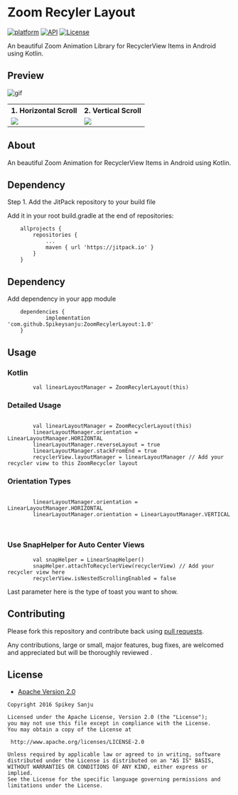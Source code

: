 # Zoom Recyler Layout

[![platform](https://img.shields.io/badge/platform-Android-yellow.svg)](https://www.android.com)
[![API](https://img.shields.io/badge/API-11%2B-brightgreen.svg?style=flat)](https://android-arsenal.com/api?level=22)
[![License](https://img.shields.io/badge/license-Apache%202-4EB1BA.svg?style=flat-square)](https://www.apache.org/licenses/LICENSE-2.0.html)

An beautiful Zoom Animation Library for RecyclerView Items in Android using Kotlin. 

## Preview
![gif](https://github.com/Spikeysanju/ZoomRecylerLayout/blob/master/horizontal_scroll.gif)

<table style="width:100%">
  <tr>
    <th>1. Horizontal Scroll </th>
    <th>2. Vertical Scroll</th> 
  </tr>
  <tr>
    <td><img src = "https://github.com/Spikeysanju/ZoomRecylerLayout/blob/master/horizontal_scroll.gif"/></td> 
    <td><img src = "https://github.com/Spikeysanju/ZoomRecylerLayout/blob/master/vertical_scroll.gif"/></td> 
   
  </tr>
</table>

## About

An beautiful Zoom Animation for RecyclerView Items in Android using Kotlin. 

## Dependency

Step 1. Add the JitPack repository to your build file

Add it in your root build.gradle at the end of repositories:



```
	allprojects {
		repositories {
			...
			maven { url 'https://jitpack.io' }
		}
	}

```

## Dependency

Add dependency in your app module

```
	dependencies {
	        implementation 'com.github.Spikeysanju:ZoomRecylerLayout:1.0'
	}

```

## Usage

### Kotlin
```
        val linearLayoutManager = ZoomRecylerLayout(this)
```

### Detailed Usage
```

        val linearLayoutManager = ZoomRecyclerLayout(this)
        linearLayoutManager.orientation = LinearLayoutManager.HORIZONTAL
        linearLayoutManager.reverseLayout = true
        linearLayoutManager.stackFromEnd = true
        recyclerView.layoutManager = linearLayoutManager // Add your recycler view to this ZoomRecycler layout
```
### Orientation Types
```

        linearLayoutManager.orientation = LinearLayoutManager.HORIZONTAL
        linearLayoutManager.orientation = LinearLayoutManager.VERTICAL

        
```

### Use SnapHelper for Auto Center Views
```
        val snapHelper = LinearSnapHelper()
        snapHelper.attachToRecyclerView(recyclerView) // Add your recycler view here
        recyclerView.isNestedScrollingEnabled = false
```


Last parameter here is the type of toast you want to show.

## Contributing

Please fork this repository and contribute back using
[pull requests](https://github.com/Spikeysanju/ZoomRecylerLayout/pulls).

Any contributions, large or small, major features, bug fixes, are welcomed and appreciated
but will be thoroughly reviewed .

## License

* [Apache Version 2.0](http://www.apache.org/licenses/LICENSE-2.0.html)

```
Copyright 2016 Spikey Sanju

Licensed under the Apache License, Version 2.0 (the "License");
you may not use this file except in compliance with the License.
You may obtain a copy of the License at

 http://www.apache.org/licenses/LICENSE-2.0

Unless required by applicable law or agreed to in writing, software
distributed under the License is distributed on an "AS IS" BASIS,
WITHOUT WARRANTIES OR CONDITIONS OF ANY KIND, either express or implied.
See the License for the specific language governing permissions and
limitations under the License.
